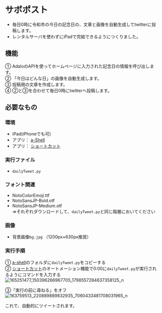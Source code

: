 # サボポスト
- 毎日0時に令和市の今日の記念日の、文章と画像を自動生成してtwitterに投稿します。  
- レンタルサーバを使わずにiPadで完結できるようにつくりました。  

 ## 機能
 ① AdaloのAPIを使ってホームページに入力された記念日の情報を呼び出します。  
 ② 「今日はどんな日」の画像を自動生成します。  
 ③ 投稿用の文章を作成します。  
 ④ ②と③を合わせて毎日0時にtwitterへ投稿します。  
   
 ## 必要なもの  
 ### 環境  
  - iPad(iPhoneでも可)
  - アプリ： [a-Shell](https://holzschu.github.io/a-Shell_iOS/)
  - アプリ： [ショートカット](https://support.apple.com/ja-jp/guide/shortcuts/welcome/ios)
  
 ### 実行ファイル  
  - `dailyTweet.py`  
  
 ### フォント関連  
  - NotoColorEmoji.ttf  
  - NotoSansJP-Bold.otf  
  - NotoSansJP-Medium.otf  
  ⇒それぞれダウンロードして、`dailyTweet.py`と同じ階層においてください  
 
 ### 画像  
  - 背景画像`bg.jpg`  （1200px×630px推奨）  
  
 ### 実行手順  
 ① [a-shell](https://holzschu.github.io/a-Shell_iOS/)のフォルダに`dailyTweet.py`をコピーする  
 ② [ショートカット](https://support.apple.com/ja-jp/guide/shortcuts/welcome/ios)のオートメーション機能で0:00に`dailyTweet.py`が実行されるようにコマンドを入力する    
 ![165251477_150396266967705_1798557284637358125_n](https://user-images.githubusercontent.com/59709026/112727988-6d6a8400-8f68-11eb-8ff1-a3cfc9d6daba.jpg)

 ③「実行の前に尋ねる」をオフ    
![163759513_220889889832935_7060433481708031965_n](https://user-images.githubusercontent.com/59709026/112727959-5166e280-8f68-11eb-8426-6ca67c8b5464.jpg) 
 
 
 これで、自動的にツイートされます。
 
 
 
 
